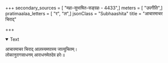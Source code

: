 +++
secondary_sources = [ "महा-सुभाषित-सङ्ग्रहः - 4433",]
meters = [ "उपगीति",]
pratimaalaa_letters = [ "र", "ल",]
jsonClass = "Subhaashita"
title = "आचारमाचर चिराद्"

+++

<details open><summary>Text</summary>

आचारमाचर चिराद् आलस्यमपास्य जात्युचितम्।  
लोकानुरागसाधनम् आराधनमेतदेव हरेः॥
</details>
